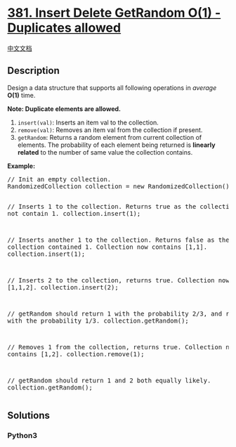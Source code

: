 # [381. Insert Delete GetRandom O(1) - Duplicates allowed](https://leetcode.com/problems/insert-delete-getrandom-o1-duplicates-allowed)

[中文文档](/leetcode/0300-0399/0381.Insert%20Delete%20GetRandom%20O%281%29%20-%20Duplicates%20allowed/README.md)

## Description

<p>Design a data structure that supports all following operations in <i>average</i> <b>O(1)</b> time.</p>
<b>Note: Duplicate elements are allowed.</b>
<p>
<ol>
<li><code>insert(val)</code>: Inserts an item val to the collection.</li>
<li><code>remove(val)</code>: Removes an item val from the collection if present.</li>
<li><code>getRandom</code>: Returns a random element from current collection of elements. The probability of each element being returned is <b>linearly related</b> to the number of same value the collection contains.</li>
</ol>
</p>

<p><b>Example:</b>
<pre>
// Init an empty collection.
RandomizedCollection collection = new RandomizedCollection();

// Inserts 1 to the collection. Returns true as the collection did not contain 1.
collection.insert(1);

// Inserts another 1 to the collection. Returns false as the collection contained 1. Collection now contains [1,1].
collection.insert(1);

// Inserts 2 to the collection, returns true. Collection now contains [1,1,2].
collection.insert(2);

// getRandom should return 1 with the probability 2/3, and returns 2 with the probability 1/3.
collection.getRandom();

// Removes 1 from the collection, returns true. Collection now contains [1,2].
collection.remove(1);

// getRandom should return 1 and 2 both equally likely.
collection.getRandom();
</pre>
</p>

## Solutions

<!-- tabs:start -->

### **Python3**

```python

```

<!-- tabs:end -->
